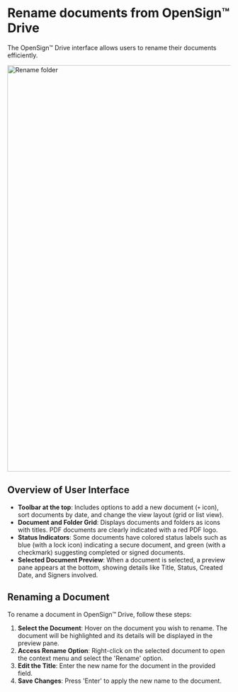 # Rename documents from OpenSign™ Drive

The OpenSign™ Drive interface allows users to rename their documents efficiently.

<img width="918" alt="Rename folder" src="https://github.com/user-attachments/assets/0dfddc33-1724-4712-9335-f141247ffda4" />

## Overview of User Interface

- **Toolbar at the top**: Includes options to add a new document (`+` icon), sort documents by date, and change the view layout (grid or list view).
- **Document and Folder Grid**: Displays documents and folders as icons with titles. PDF documents are clearly indicated with a red PDF logo.
- **Status Indicators**: Some documents have colored status labels such as blue (with a lock icon) indicating a secure document, and green (with a checkmark) suggesting completed or signed documents.
- **Selected Document Preview**: When a document is selected, a preview pane appears at the bottom, showing details like Title, Status, Created Date, and Signers involved.

## Renaming a Document

To rename a document in OpenSign™ Drive, follow these steps:

1. **Select the Document**: Hover on the document you wish to rename. The document will be highlighted and its details will be displayed in the preview pane.
2. **Access Rename Option**: Right-click on the selected document to open the context menu and select the 'Rename' option.
3. **Edit the Title**: Enter the new name for the document in the provided field.
4. **Save Changes**: Press 'Enter' to apply the new name to the document.

